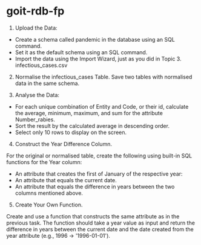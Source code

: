 # goit-rdb-fp

1. Upload the Data:
- Create a schema called pandemic in the database using an SQL command.
- Set it as the default schema using an SQL command.
- Import the data using the Import Wizard, just as you did in Topic 3.
infectious_cases.csv

2. Normalise the infectious_cases Table. Save two tables with normalised data in the same schema.

3. Analyse the Data:
- For each unique combination of Entity and Code, or their id, calculate the average, minimum, maximum, and sum for the attribute Number_rabies.
- Sort the result by the calculated average in descending order.
- Select only 10 rows to display on the screen.

4. Construct the Year Difference Column.

For the original or normalised table, create the following using built-in SQL functions for the Year column:
- An attribute that creates the first of January of the respective year:
- An attribute that equals the current date.
- An attribute that equals the difference in years between the two columns mentioned above.

5. Create Your Own Function.

Create and use a function that constructs the same attribute as in the previous task. The function should take a year value as input and return the difference in years between the current date and the date created from the year attribute (e.g., 1996 → '1996-01-01').
